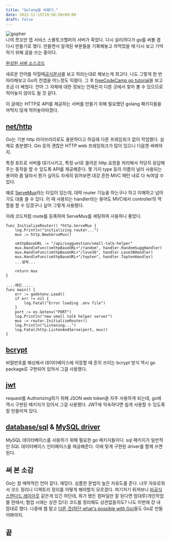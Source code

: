 ```yaml
---
title: "Golang을 써봤다."
date: 2022-11-15T19:58:50+09:00
draft: false
---
```


![gopher](/images/Go/gologo.png)  
나의 쪼꼬만 앱 서비스 스몰토크헬퍼의 서버가 죽었다. 다시 살리려다가 go를 써볼 겸 다시 만들기로 했다. 만들면서 알게된 부분들을 기록해놓고 까먹었을 때 다시 보고 기억하기 위해 글을 쓰는 중이다.

[완성된 서버 소스코드](https://github.com/yonmoyonmo/new_small_talk_helper_server/tree/main/newServer)

새로운 언어를 익힐때[공식문서](https://go.dev/doc/tutorial/getting-started)를 보고 하라는대로 해보는게 최고다. 나도 그렇게 한 번 따라해보고 Go의 컨셉을 어느정도 익혔다. 그 후 [freeCodeCamp go tutorial](https://www.youtube.com/watch?v=YS4e4q9oBaU)을 보고 조금 더 배웠다. 언어 그 자체에 대한 정보는 언제든지 다른 곳에서 찾아 볼 수 있으므로 적어놓지 않아도 될 것 같다.

이 글에는 HTTP로 API를 제공하는 서버를 만들기 위해 필요했던 golang 패키지들을 까먹지 않게 적어놓아야겠다.

## [net/http](https://pkg.go.dev/net/http)

Go는 기본 http 라이브러리로도 충분하다고 하길래 다른 프레임워크 없이 작업했다. 실제로 충분했다. Gin 등의 괜찮은 HTTP web 프레임워크가 많이 있으니 다음엔 써봐야지.

특정 포트로 서버를 대기시키고, 특정 url로 들어온 http 요청을 처리해서 적당히 응답해주는 동작을 할 수 있도록 API를 제공해준다. 몇 가지 type 등의 이름이 널리 사용되는 용어와 좀 달라서 뭔가 싶어도 자세히 읽어보면 대강 흔한 MVC 패턴 내로 다 녹여낼 수 있다.

예로 [ServeMux](https://pkg.go.dev/net/http#ServeMux)라는 타입이 있는데, 대략 router 기능을 하는구나 하고 이해하고 넘어가도 대충 쓸 수 있다. 이 때 사용되는 handler라는 용어도 MVC에서 controller의 역할을 할 수 있겠구나 싶어 그렇게 사용했다.

아래 코드처럼 route를 등록하여 ServeMux를 세팅하여 사용하니 좋았다.

```
func InitializeRouter() *http.ServeMux {
	log.Println("initializing router...")
	mux := http.NewServeMux()

	smthpBaseURL := "/api/sugguestion/small-talk-helper"
	mux.HandleFunc(smthpBaseURL+"/random", handler.RandomSuggHandler)
	mux.HandleFunc(smthpBaseURL+"/love36", handler.Love36Handler)
	mux.HandleFunc(smthpBaseURL+"/topten", handler.ToptenHandler)
	...생략...

	return mux
}

....메인.....
func main() {
	err := godotenv.Load()
	if err != nil {
		log.Fatal("Error loading .env file")
	}
	port := os.Getenv("PORT")
	log.Println("new small talk helper server")
	mux := router.InitializeRouter()
	log.Println("Listening...")
	log.Fatal(http.ListenAndServe(port, mux))
}
```

## [bcrypt](https://pkg.go.dev/golang.org/x/crypto/bcrypt)

비밀번호를 해싱해서 데이터베이스에 저장할 때 흔히 쓰이는 bcrypt 방식 역시 go package로 구현되어 있어서 그걸 사용했다.

## [jwt](https://pkg.go.dev/github.com/golang-jwt/jwt#section-readme)

request를 Authorizing하기 위해 JSON web token을 자주 사용하게 되는데, go에 역시 구현된 패키지가 있어서 그걸 사용했다. JWT에 익숙하다면 쉽게 사용할 수 있도록 잘 만들어져 있다.

## [database/sql](https://pkg.go.dev/database/sql) & [MySQL driver](https://pkg.go.dev/github.com/go-sql-driver/mysql)

MySQL 데이터베이스를 사용하기 위해 필요한 go 패키지들이다. sql 패키지가 일반적인 SQL 데이터베이스 인터페이스를 제공해준다. 이에 맞게 구현된 driver를 함께 쓰면 된다.

## 써 본 소감

Go는 참 매력적인 언어 같다. 재밌다. 심플한 문법이 높은 자유도를 준다. 너무 자유로워서 코드 정리나 디렉토리 정리를 어떻게 해야할지 모르겠다. 여기저기 뒤져보니 [비공식 스탠다드 레이아웃](https://github.com/golang-standards/project-layout) 같은게 있긴 하던데, 뭐가 됐든 컴파일만 잘 된다면 맘대루(개인작업물 한에서; 협업 시에는 상관 있다) 코드를 정리해도 상관없을지도? 나도 이번에 걍 내 맘대로 했다. 나중에 웹 말고 [다른 것(하단 what's possible with Go)](https://go.dev/)들도 Go로 만들어봐야지.

## 끝
